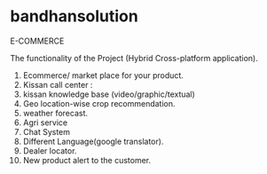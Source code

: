 # bandhansolution
E-COMMERCE


The functionality of the Project (Hybrid Cross-platform application).
1. Ecommerce/ market place for your product.
2. Kissan call center :
3. kissan knowledge base (video/graphic/textual)
4. Geo location-wise crop recommendation.
5. weather forecast.
6. Agri service 
7. Chat System 
8. Different Language(google translator).
9. Dealer locator. 
10. New product alert to the customer.
